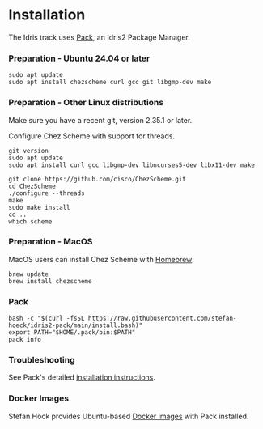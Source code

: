 # Installation

The Idris track uses [Pack][], an Idris2 Package Manager.

### Preparation - Ubuntu 24.04 or later

```shell
sudo apt update
sudo apt install chezscheme curl gcc git libgmp-dev make
```

### Preparation - Other Linux distributions

Make sure you have a recent git, version 2.35.1 or later.

Configure Chez Scheme with support for threads.


```shell
git version
sudo apt update
sudo apt install curl gcc libgmp-dev libncurses5-dev libx11-dev make

git clone https://github.com/cisco/ChezScheme.git
cd ChezScheme
./configure --threads
make
sudo make install
cd ..
which scheme
```

### Preparation - MacOS

MacOS users can install Chez Scheme with [Homebrew][]:

```
brew update
brew install chezscheme
```

### Pack

```
bash -c "$(curl -fsSL https://raw.githubusercontent.com/stefan-hoeck/idris2-pack/main/install.bash)"
export PATH="$HOME/.pack/bin:$PATH"
pack info
```

### Troubleshooting

See Pack's detailed [installation instructions][].

### Docker Images

Stefan Höck provides Ubuntu-based [Docker images][] with Pack installed.

[Pack]: https://github.com/stefan-hoeck/idris2-pack
[Homebrew]: https://brew.sh
[installation instructions]: https://github.com/stefan-hoeck/idris2-pack/blob/main/INSTALL.md
[Docker images]: https://github.com/stefan-hoeck/idris2-pack/pkgs/container/idris2-pack
